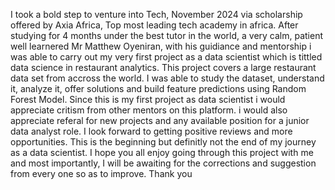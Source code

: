 I took a bold step to venture into Tech, November 2024 via scholarship offered by Axia Africa, Top most leading tech academy in africa. After studying for 4 months under the best tutor in the world, a very calm, patient well learnered Mr Matthew Oyeniran, with his guidiance and mentorship i was able to carry out my very first project as a data scientist which is tittled data science in restaurant analytics. This project covers a large restaurant data set from accross the world. I was able to study the dataset, understand it, analyze it, offer solutions and build feature predictions using Random Forest Model.
Since this is my first project as data scientist i would appreciate critism from other mentors on this platform. i would also appreciate referal for new projects and any available position for a junior data analyst role.
I look forward to getting positive reviews and more opportunities. This is the beginning but definitly not the end of my journey as a data scientist. I hope you all enjoy going through this project with me and most importantly, I will be awaiting for the corrections and suggestion from every one so as to improve. Thank you   
